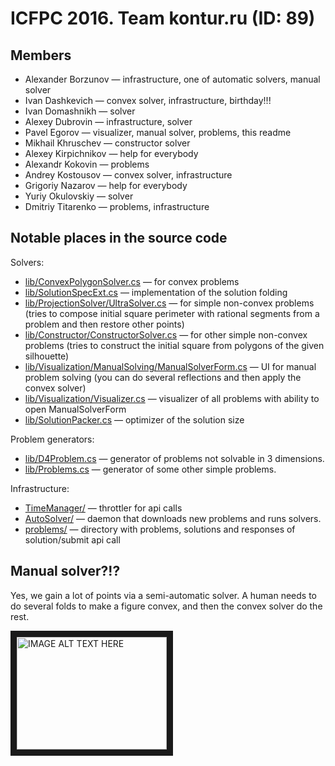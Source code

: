 # ICFPC 2016. Team kontur.ru (ID: 89)

## Members

* Alexander Borzunov — infrastructure, one of automatic solvers, manual solver
* Ivan Dashkevich — convex solver, infrastructure, birthday!!!
* Ivan Domashnikh — solver
* Alexey Dubrovin — infrastructure, solver
* Pavel Egorov — visualizer, manual solver, problems, this readme
* Mikhail Khruschev — constructor solver
* Alexey Kirpichnikov — help for everybody
* Alexandr Kokovin — problems
* Andrey Kostousov — convex solver, infrastructure
* Grigoriy Nazarov — help for everybody
* Yuriy Okulovskiy — solver
* Dmitriy Titarenko — problems, infrastructure

## Notable places in the source code

Solvers:

* [lib/ConvexPolygonSolver.cs](lib/ConvexPolygonSolver.cs) — for convex problems
* [lib/SolutionSpecExt.cs](lib/SolutionSpecExt.cs) — implementation of the solution folding
* [lib/ProjectionSolver/UltraSolver.cs](lib/ProjectionSolver/UltraSolver.cs) — for simple non-convex problems (tries to compose initial square perimeter with rational segments from a problem and then restore other points)
* [lib/Constructor/ConstructorSolver.cs](lib/Constructor/ConstructorSolver.cs) — for other simple non-convex problems (tries to construct the initial square from polygons of the given silhouette)
* [lib/Visualization/ManualSolving/ManualSolverForm.cs](lib/Visualization/ManualSolving/ManualSolverForm.cs) — UI for manual problem solving (you can do several reflections and then apply the convex solver)
* [lib/Visualization/Visualizer.cs](lib/Visualization/Visualizer.cs) — visualizer of all problems with ability to open ManualSolverForm
* [lib/SolutionPacker.cs](lib/SolutionPacker.cs) — optimizer of the solution size

Problem generators:

* [lib/D4Problem.cs](lib/D4Problem.cs) — generator of problems not solvable in 3 dimensions.
* [lib/Problems.cs](lib/Problems.cs) — generator of some other simple problems.

Infrastructure:

* [TimeManager/](TimeManager/) — throttler for api calls
* [AutoSolver/](AutoSolver/) — daemon that downloads new problems and runs solvers.
* [problems/](problems/) — directory with problems, solutions and responses of solution/submit api call

## Manual solver?!?

Yes, we gain a lot of points via a semi-automatic solver. A human needs to do several folds to make a figure convex, and then the convex solver do the rest.

<a href="http://www.youtube.com/watch?feature=player_embedded&v=6_2JAzxuTNM
" target="_blank"><img src="http://img.youtube.com/vi/6_2JAzxuTNM/0.jpg" 
alt="IMAGE ALT TEXT HERE" width="240" height="180" border="10" /></a>

